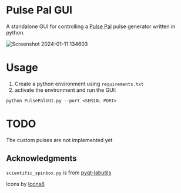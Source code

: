 # Pulse Pal GUI
A standalone GUI for controlling a [Pulse Pal](https://github.com/sanworks/PulsePal) pulse generator written in python.

![Screenshot 2024-01-11 134603](https://github.com/MarinManuel/PulsePalGUI/assets/65401298/ce8d5ebe-6dca-46a8-9c6b-ad9d7a3d5a5e)

# Usage
1. Create a python environment using `requirements.txt`
2. activate the environment and run the GUI:
```
python PulsePalGUI.py --port <SERIAL PORT>
```

# TODO
The custom pulses are not implemented yet

## Acknowledgments
`scientific_spinbox.py` is from [pyqt-labutils](https://github.com/OE-FET/pyqt-labutils/tree/master)

Icons by [Icons8](https://icons8.com)
